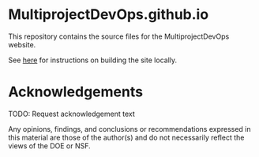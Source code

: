 # MultiprojectDevOps.github.io

This repository contains the source files for the MultiprojectDevOps website.

See [here](https://github.com/MultiprojectDevOps/MultiprojectDevOps.github.io/blob/master/docs/README.md) for instructions on building the site locally.


# Acknowledgements 

TODO: Request acknowledgement text

Any opinions, findings, and conclusions or recommendations expressed in this material are those of the author(s) and do not 
necessarily reflect the views of the DOE or NSF.
